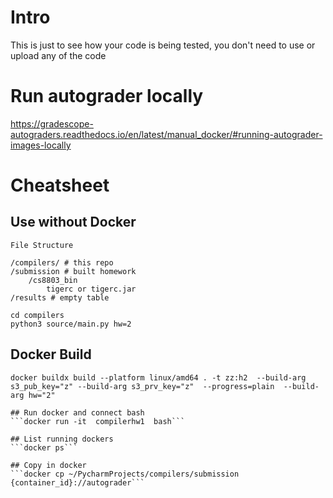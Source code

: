 # Intro

This is just to see how your code is being tested, you don't need to use or upload any of the code

# Run autograder locally
https://gradescope-autograders.readthedocs.io/en/latest/manual_docker/#running-autograder-images-locally


# Cheatsheet 

## Use without Docker

```
File Structure 

/compilers/ # this repo
/submission # built homework
    /cs8803_bin
        tigerc or tigerc.jar
/results # empty table
```
```
cd compilers
python3 source/main.py hw=2

```

## Docker Build
```
docker buildx build --platform linux/amd64 . -t zz:h2  --build-arg s3_pub_key="z" --build-arg s3_prv_key="z"  --progress=plain  --build-arg hw="2"

## Run docker and connect bash
```docker run -it  compilerhw1  bash```

## List running dockers
```docker ps```

## Copy in docker
```docker cp ~/PycharmProjects/compilers/submission {container_id}://autograder```
